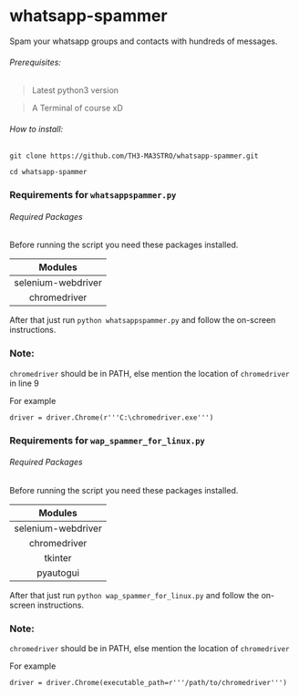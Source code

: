 # whatsapp-spammer
Spam your whatsapp groups and contacts with hundreds of messages.

###### Prerequisites:

> Latest python3 version

> A Terminal of course xD

###### How to install:

``` 
git clone https://github.com/TH3-MA3STRO/whatsapp-spammer.git

cd whatsapp-spammer
```

### Requirements for ```whatsappspammer.py```

###### Required Packages

Before running the script you need these packages installed.

Modules|
:---:|
selenium-webdriver|
chromedriver|

After that just run `python whatsappspammer.py` and follow the on-screen instructions.

### Note:
`chromedriver` should be in PATH, else mention the location of `chromedriver` in line 9

For example
```
driver = driver.Chrome(r'''C:\chromedriver.exe''')
```

### Requirements for ```wap_spammer_for_linux.py```

###### Required Packages

Before running the script you need these packages installed.

Modules|
:---:|
selenium-webdriver|
chromedriver|
tkinter|
pyautogui|

After that just run `python wap_spammer_for_linux.py` and follow the on-screen instructions.

### Note:
`chromedriver` should be in PATH, else mention the location of `chromedriver`

For example
```
driver = driver.Chrome(executable_path=r'''/path/to/chromedriver''')
```



